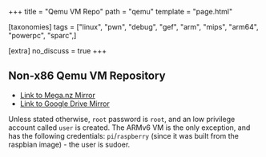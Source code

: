 +++
title = "Qemu VM Repo"
path = "qemu"
template = "page.html"

[taxonomies]
tags = ["linux", "pwn", "debug", "gef", "arm", "mips", "arm64", "powerpc", "sparc",]

[extra]
no_discuss = true
+++

## Non-x86 Qemu VM Repository

  * [Link to Mega.nz Mirror](https://mega.nz/#F!oMoVzQaJ!iS73iiQQ3t_6HuE-XpnyaA)
  * [Link to Google Drive Mirror](https://drive.google.com/drive/folders/107uMlL_DS8yD2TS_0yrHXBDnLOj44a8P?usp=sharing)

Unless stated otherwise, `root` password is `root`, and an low privilege account called `user` is created. The ARMv6 VM is the only exception, and has the following credentials: `pi`/`raspberry` (since it was built from the raspbian image) - the user is sudoer.
